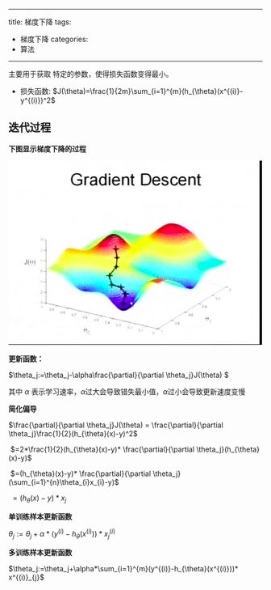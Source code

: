 
---
title: 梯度下降
tags: 
  - 梯度下降
categories:
  - 算法
---

主要用于获取 特定的参数，使得损失函数变得最小。

- 损失函数: $J(\theta)=\frac{1}{2m}\sum_{i=1}^{m}(h_{\theta}(x^{(i)}-y^{(i)})^2$

## 迭代过程

**下图显示梯度下降的过程**

![WX20180315-175706](../../图/梯度下降/WX20180315-175706.png)



**更新函数：**

$\theta_j:=\theta_j-\alpha\frac{\partial}{\partial \theta_j}J(\theta) $

其中 $\alpha$ 表示学习速率，$\alpha$过大会导致错失最小值，$\alpha$过小会导致更新速度变慢

**简化偏导**

$\frac{\partial}{\partial \theta_j}J(\theta) = \frac{\partial}{\partial \theta_j}\frac{1}{2}(h_{\theta}(x)-y)^2$

​               $=2*\frac{1}{2}(h_{\theta}(x)-y)* \frac{\partial}{\partial \theta_j}(h_{\theta}(x)-y)$

​               $=(h_{\theta}(x)-y)* \frac{\partial}{\partial \theta_j}(\sum_{i=1}^{n}\theta_{i}x_{i}-y)$

​	       $=(h_{\theta}(x)-y)* x_{j}$

**单训练样本更新函数**

$\theta_j:=\theta_j+\alpha*(y^{(i)}-h_{\theta}(x^{(i)}))* x^{(i)}_{j}$

**多训练样本更新函数**

$\theta_j:=\theta_j+\alpha*\sum_{i=1}^{m}(y^{(i)}-h_{\theta}(x^{(i)}))* x^{(i)}_{j}$

